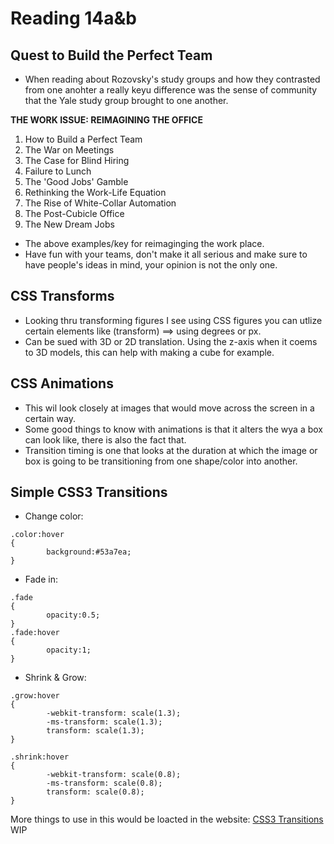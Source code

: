 # Reading 14a&b

## Quest to Build the Perfect Team
- When reading about Rozovsky's study groups and how they contrasted from one anohter a really keyu difference was the sense of community that the Yale study group brought to one another.

**THE WORK ISSUE: REIMAGINING THE OFFICE**
1. How to Build a Perfect Team
2. The War on Meetings
3. The Case for Blind Hiring
4. Failure to Lunch
5. The 'Good Jobs' Gamble
6. Rethinking the Work-Life Equation
7. The Rise of White-Collar Automation
8. The Post-Cubicle Office
9. The New Dream Jobs

- The above examples/key for reimaginging the work place.
- Have fun with your teams, don't make it all serious and make sure to have people's ideas in mind, your opinion is not the only one.

## CSS Transforms
- Looking thru transforming figures I see using CSS figures you can utlize certain elements like (transform) ==> using degrees or px.
- Can be sued with 3D or 2D translation. Using the z-axis when it coems to 3D models, this can help with making a cube for example.

## CSS Animations
- This wil look closely at images that would move across the screen in a certain way.
- Some good things to know with animations is that it alters the wya a box can look like, there is also the fact that.
- Transition timing is one that looks at the duration at which the image or box is going to be transitioning from one shape/color into another.

## Simple CSS3 Transitions
- Change color: 
```
.color:hover
{
        background:#53a7ea;
}
```
- Fade in:
```
.fade
{
        opacity:0.5;
}
.fade:hover
{
        opacity:1;
}
```
- Shrink & Grow:
```
.grow:hover
{
        -webkit-transform: scale(1.3);
        -ms-transform: scale(1.3);
        transform: scale(1.3);
}
```
```
.shrink:hover
{
        -webkit-transform: scale(0.8);
        -ms-transform: scale(0.8);
        transform: scale(0.8);
}
```
More things to use in this would be loacted in the website: [CSS3 Transitions](https://www.webdesignerdepot.com/2014/05/8-simple-css3-transitions-that-will-wow-your-users)
WIP
